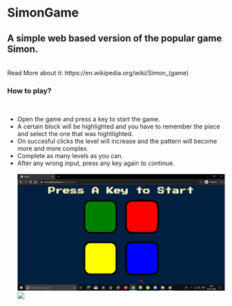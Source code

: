 # SimonGame
<H2>A simple web based version of the popular game Simon.</H2> <br>
Read More about it: https://en.wikipedia.org/wiki/Simon_(game)<br>


<H3>How to play?</H3><br>
<ul>
<li>Open the game and press a key to start the game.</li>
<li>A certain block will be highlighted and you have to remember the piece and select the one that was hightlighted.</li>
<li>On succesful clicks the level will increase and the pattern will become more and more complex.</li>
<li>Complete as many levels as you can.</li>
<li>After any wrong input, press any key again to continue.</li>

<br>
<img src="1.png">
<br>
<img src="2png">
